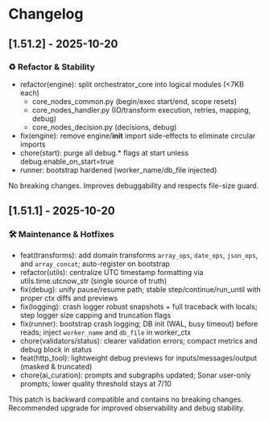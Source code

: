 # Changelog

## [1.51.2] - 2025-10-20

### ♻️ Refactor & Stability
- refactor(engine): split orchestrator_core into logical modules (<7KB each)
  - core_nodes_common.py (begin/exec start/end, scope resets)
  - core_nodes_handler.py (IO/transform execution, retries, mapping, debug)
  - core_nodes_decision.py (decisions, debug)
- fix(engine): remove engine/__init__ import side-effects to eliminate circular imports
- chore(start): purge all debug.* flags at start unless debug.enable_on_start=true
- runner: bootstrap hardened (worker_name/db_file injected)

No breaking changes. Improves debuggability and respects file-size guard.

## [1.51.1] - 2025-10-20

### 🛠 Maintenance & Hotfixes
- feat(transforms): add domain transforms `array_ops`, `date_ops`, `json_ops`, and `array_concat`; auto-register on bootstrap
- refactor(utils): centralize UTC timestamp formatting via utils.time.utcnow_str (single source of truth)
- fix(debug): unify pause/resume path; stable step/continue/run_until with proper ctx diffs and previews
- fix(logging): crash logger robust snapshots + full traceback with locals; step logger size capping and truncation flags
- fix(runner): bootstrap crash logging; DB init (WAL, busy timeout) before reads; inject `worker_name` and `db_file` in worker_ctx
- chore(validators/status): clearer validation errors; compact metrics and debug block in status
- feat(http_tool): lightweight debug previews for inputs/messages/output (masked & truncated)
- chore(ai_curation): prompts and subgraphs updated; Sonar user-only prompts; lower quality threshold stays at 7/10

This patch is backward compatible and contains no breaking changes. Recommended upgrade for improved observability and debug stability.
